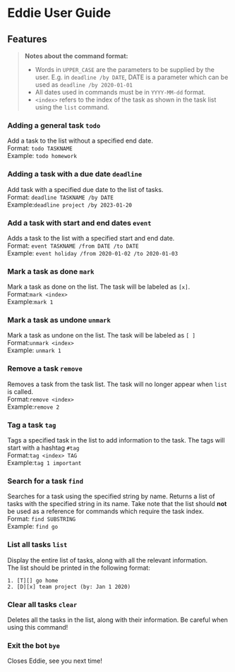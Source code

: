 # Eddie User Guide

## Features
 > **Notes about the command format:**
> - Words in `UPPER_CASE` are the parameters to be supplied by the user. E.g. in `deadline /by DATE`, DATE is a parameter which can be used as `deadline /by 2020-01-01`
> - All dates used in commands must be in `YYYY-MM-dd` format.
> - `<index>` refers to the index of the task as shown in the task list using the `list` command.
> 

### Adding a general task `todo`

Add a task to the list without a specified end date.  
Format: `todo TASKNAME`  
Example: `todo homework`

### Adding a task with a due date `deadline`

Add task with a specified due date to the list of tasks.  
Format: `deadline TASKNAME /by DATE`  
Example:`deadline project /by 2023-01-20`

### Add a task with start and end dates `event`

Adds a task to the list with a specified start and end date.  
Format: `event TASKNAME /from DATE /to DATE`  
Example: `event holiday /from 2020-01-02 /to 2020-01-03`



### Mark a task as done `mark`
Mark a task as done on the list. The task will be labeled as `[x]`.  
Format:`mark <index>`  
Example:`mark 1`

### Mark a task as undone `unmark`
Mark a task as undone on the list. The task will be labeled as `[ ]`  
Format:`unmark <index>`  
Example: `unmark 1`

### Remove a task `remove`
Removes a task from the task list. The task will no longer appear when `list` is called.  
Format:`remove <index>`   
Example:`remove 2`  

### Tag a task `tag`
Tags a specified task in the list to add information to the task. The tags will start with a hashtag `#tag`  
Format:`tag <index> TAG`  
Example:`tag 1 important`

### Search for a task `find`
Searches for a task using the specified string by name. Returns a list of tasks with the specified string in its name. 
Take note that the list should **not** be used as a reference for commands which require the task index.  
Format: `find SUBSTRING`  
Example: `find go`

### List all tasks `list`
Display the entire list of tasks, along with all the relevant information.  
The list should be printed in the following format:  
```
1. [T][] go home 
2. [D][x] team project (by: Jan 1 2020)
```
### Clear all tasks `clear`
Deletes all the tasks in the list, along with their information. Be careful when using this command!  

### Exit the bot `bye`
Closes Eddie, see you next time!

